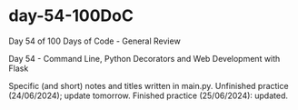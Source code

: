 # day-54-100DoC
Day 54 of 100 Days of Code - General Review

Day 54 - Command Line, Python Decorators and Web Development with Flask

Specific (and short) notes and titles written in main.py. 
  Unfinished practice (24/06/2024); update tomorrow.
    Finished practice (25/06/2024): updated.
